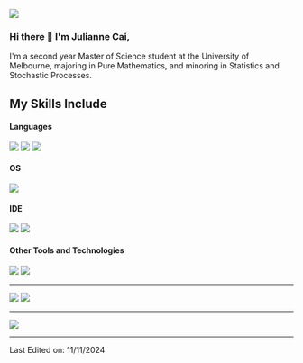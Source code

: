 ![](https://komarev.com/ghpvc/?username=JulianneCai)

### Hi there 👋 I'm Julianne Cai,

I'm a second year Master of Science student at the University of Melbourne, majoring in Pure Mathematics, and minoring in Statistics and Stochastic Processes.

## My Skills Include

<h4> Languages </h4>
<span> 
  <img src="https://img.shields.io/badge/Python-14354C?style=flat&logo=python&logoColor=white">
  <img src="https://img.shields.io/badge/JavaScript-F7DF1E?style=for-the-badge&logo=javascript&logoColor=black">
  <img src="https://img.shields.io/badge/C-00599C?style=for-the-badge&logo=c&logoColor=white">
</span>

<h4> OS </h4>
<span>
  <img src="https://img.shields.io/badge/Gentoo-54487A?logo=gentoo&logoColor=fff">
</span>

<h4> IDE </h4>
<span>
<img src="https://img.shields.io/badge/PyCharm-000000?logo=PyCharm&logoColor=white">
<img src="https://img.shields.io/badge/Visual_Studio_Code-0078D4?style=for-the-badge&logo=visual%20studio%20code&logoColor=white">


<h4> Other Tools and Technologies </h4>
<span>
  <img src="https://img.shields.io/badge/Git-F05032?style=for-the-badge&logo=git&logoColor=white">
  <img src ="https://img.shields.io/badge/Vim-Editor-3b883b?style=for-the-badge&logo=vim">

</span>




<hr>
<a target="_blank" href="https://www.linkedin.com/in/julianne-cai/"><img src="https://img.shields.io/badge/-LinkedIn-0077B5?style=for-the-badge&logo=Linkedin&logoColor=white"></img></a>
<a target="_blank" href="mailto:julianne.cai@outlook.com"><img src="https://img.shields.io/badge/Outlook-0078D4?style=flat&logo=microsoft-outlook&logoColor=white"></img></a>
<br>
</p>

<hr>

<img src="https://github-readme-stats.vercel.app/api/top-langs/?username=JulianneCai&theme=blue-green">

------

Last Edited on: 11/11/2024

